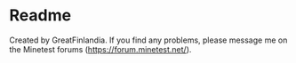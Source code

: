 # Readme
Created by GreatFinlandia. If you find any problems, please message me on the Minetest forums (https://forum.minetest.net/).
